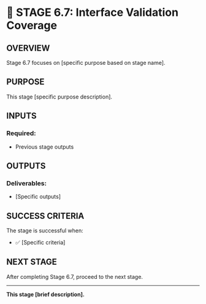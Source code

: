 # 🎯 STAGE 6.7: Interface Validation Coverage

## **OVERVIEW**

Stage 6.7 focuses on [specific purpose based on stage name].

## **PURPOSE**

This stage [specific purpose description].

## **INPUTS**

### **Required:**
- Previous stage outputs

## **OUTPUTS**

### **Deliverables:**
- [Specific outputs]

## **SUCCESS CRITERIA**

The stage is successful when:
- ✅ [Specific criteria]

## **NEXT STAGE**

After completing Stage 6.7, proceed to the next stage.

---

**This stage [brief description].**

